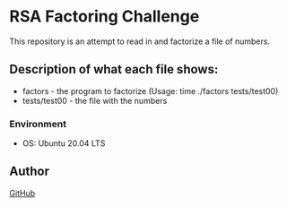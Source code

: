 # RSA Factoring Challenge
This repository is an attempt to read in and factorize a file of numbers.

## Description of what each file shows:
* factors - the program to factorize (Usage: time ./factors tests/test00)
* tests/test00 - the file with the numbers
### Environment
* OS: Ubuntu 20.04 LTS

## Author
[GitHub](https://github.com/swoji)
